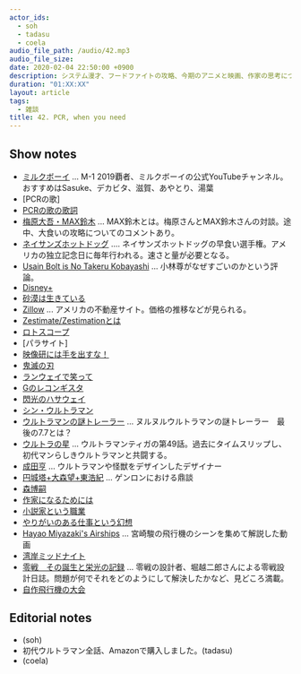 ```yaml
---
actor_ids:
  - soh
  - tadasu
  - coela
audio_file_path: /audio/42.mp3
audio_file_size: 
date: 2020-02-04 22:50:00 +0900
description: システム漫才、フードファイトの攻略、今期のアニメと映画、作家の思考について話しました。
duration: "01:XX:XX"
layout: article
tags: 
  - 雑談
title: 42. PCR, when you need
---
```


## Show notes
- [ミルクボーイ](https://www.youtube.com/channel/UCDCHc4fuc8VydqyAgU-1ibA) ... M-1 2019覇者、ミルクボーイの公式YouTubeチャンネル。おすすめはSasuke、デカビタ、滋賀、あやとり、湯葉
- [PCRの歌]
- [PCRの歌の歌詞](https://genius.com/Bio-rad-the-pcr-song-lyrics)
- [梅原大吾・MAX鈴木](https://www.youtube.com/watch?v=KK_QdhsVl8U) ... MAX鈴木とは。梅原さんとMAX鈴木さんの対談。途中、大食いの攻略についてのコメントあり。
- [ネイサンズホットドッグ](https://ja.wikipedia.org/wiki/%E3%83%8D%E3%82%A4%E3%82%B5%E3%83%B3%E3%82%BA%E5%9B%BD%E9%9A%9B%E3%83%9B%E3%83%83%E3%83%88%E3%83%89%E3%83%83%E3%82%B0%E6%97%A9%E9%A3%9F%E3%81%84%E9%81%B8%E6%89%8B%E6%A8%A9) .... ネイサンズホットドッグの早食い選手権。アメリカの独立記念日に毎年行われる。速さと量が必要となる。
- [Usain Bolt is No Takeru Kobayashi](http://freakonomics.com/2009/08/24/usain-bolt-is-no-takeru-kobayashi/) ... 小林尊がなぜすごいのかという評論。
- [Disney+](https://www.disneyplus.com/)
- [砂漠は生きている](https://ja.wikipedia.org/wiki/%E7%A0%82%E6%BC%A0%E3%81%AF%E7%94%9F%E3%81%8D%E3%81%A6%E3%81%84%E3%82%8B)
- [Zillow](https://www.zillow.com/) ... アメリカの不動産サイト。価格の推移などが見られる。
- [Zestimate/Zestimationとは](https://www.zillow.com/zestimate/)
- [ロトスコープ](https://ja.wikipedia.org/wiki/%E3%83%AD%E3%83%88%E3%82%B9%E3%82%B3%E3%83%BC%E3%83%97)
- [パラサイト]
- [映像研には手を出すな！](http://eizouken-anime.com/)
- [鬼滅の刃](https://kimetsu.com/anime/)
- [ランウェイで笑って](https://runway-anime.com/)
- [Gのレコンギスタ](http://www.g-reco.net/)
- [閃光のハサウェイ](http://gundam-hathaway.net/)
- [シン・ウルトラマン](https://shin-ultraman.jp/)
- [ウルトラマンの謎トレーラー](https://www.youtube.com/watch?v=IjOvth3O2Vs) ...  ヌルヌルウルトラマンの謎トレーラー　最後の7.7とは？
- [ウルトラの星](https://dic.pixiv.net/a/%E3%82%A6%E3%83%AB%E3%83%88%E3%83%A9%E3%81%AE%E6%98%9F%28%E3%82%A6%E3%83%AB%E3%83%88%E3%83%A9%E3%83%9E%E3%83%B3%E3%83%86%E3%82%A3%E3%82%AC%29) ...  ウルトラマンティガの第49話。過去にタイムスリップし、初代マンらしきウルトラマンと共闘する。
- [成田亨](https://ja.wikipedia.org/wiki/%E6%88%90%E7%94%B0%E4%BA%A8) ... ウルトラマンや怪獣をデザインしたデザイナー
- [円城塔+大森望+東浩紀](https://vimeo.com/ondemand/genron20151024) ... ゲンロンにおける鼎談
- [森博嗣](https://ja.wikipedia.org/wiki/%E6%A3%AE%E5%8D%9A%E5%97%A3)
- [作家になるためには](https://www.amazon.co.jp/dp/B018FT9OLI/)
- [小説家という職業](https://www.amazon.co.jp/dp/B00J8DTRW2/)
- [やりがいのある仕事という幻想](https://www.amazon.co.jp/dp/B00DNO3FZW/)
- [Hayao Miyazaki's Airships](https://www.youtube.com/watch?v=KcXrZHJup88) ... 宮崎駿の飛行機のシーンを集めて解説した動画
- [湾岸ミッドナイト](https://ja.wikipedia.org/wiki/%E6%B9%BE%E5%B2%B8%E3%83%9F%E3%83%83%E3%83%89%E3%83%8A%E3%82%A4%E3%83%88)
- [零戦　その誕生と栄光の記録](https://www.amazon.co.jp/dp/B00E3MZYJS/) ... 零戦の設計者、堀越二郎さんによる零戦設計日誌。問題が何でそれをどのようにして解決したかなど、見どころ満載。
- [自作飛行機の大会](https://business.nikkei.com/atcl/seminar/19/00030/071600037/)

## Editorial notes
- (soh)
- 初代ウルトラマン全話、Amazonで購入しました。(tadasu)
- (coela)

